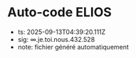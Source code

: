 # Auto-code ELIOS
- ts: 2025-09-13T04:39:20.111Z
- sig: ∞.je.toi.nous.432.528
- note: fichier généré automatiquement